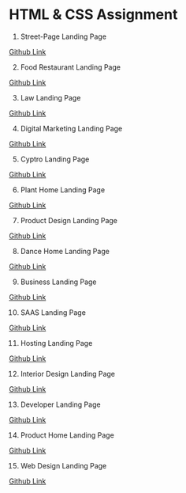 # HTML & CSS Assignment

1. Street-Page Landing Page

[Github Link](https://github.com/alfiyabhojani/Street-Landing-Page)

2. Food Restaurant Landing Page

[Github Link](https://github.com/alfiyabhojani/Food-Resturant-Landing-Page)

3. Law Landing Page

[Github Link](https://github.com/alfiyabhojani/Law-Landing-Page)

4. Digital Marketing Landing Page

[Github Link](https://github.com/alfiyabhojani/Digital-Marketing-Page)

5. Cyptro Landing Page

[Github Link](https://github.com/alfiyabhojani/Cyptro-Landing-Page)

6. Plant Home Landing Page

[Github Link](https://github.com/alfiyabhojani/Plant-Home-Page)

7. Product Design Landing Page

[Github Link](https://github.com/alfiyabhojani/Product-Design-Landing-Page)

8. Dance Home Landing Page

[Github Link](https://github.com/alfiyabhojani/Dance-Home-Page)

9. Business Landing Page

[Github Link](https://github.com/alfiyabhojani/Business-Landing-Page)

10. SAAS Landing Page

[Github Link](https://github.com/alfiyabhojani/SAAS-Landing-Page)

11. Hosting Landing Page

[Github Link](https://github.com/alfiyabhojani/Hosting-Landing-Page)

12. Interior Design Landing Page

[Github Link](https://github.com/alfiyabhojani/Interior-Design_landing-Page)

13. Developer Landing Page

[Github Link](https://github.com/alfiyabhojani/Developer-Landing-Page)

14. Product Home Landing Page

[Github Link](https://github.com/alfiyabhojani/Product-Home-Page)

15. Web Design Landing Page

[Github Link](https://github.com/alfiyabhojani/WebDesign-Landing-Page)
